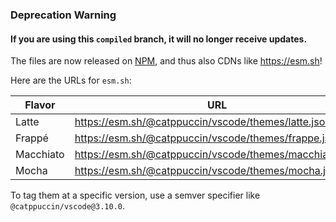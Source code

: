 ### Deprecation Warning

#### If you are using this `compiled` branch, it will no longer receive updates.

The files are now released on [NPM](https://www.npmjs.com/package/@catppuccin/vscode), and thus also CDNs like https://esm.sh!

Here are the URLs for `esm.sh`:

| Flavor    | URL                                                     |
| --------- | ------------------------------------------------------- |
| Latte     | https://esm.sh/@catppuccin/vscode/themes/latte.json     |
| Frappé    | https://esm.sh/@catppuccin/vscode/themes/frappe.json    |
| Macchiato | https://esm.sh/@catppuccin/vscode/themes/macchiato.json |
| Mocha     | https://esm.sh/@catppuccin/vscode/themes/mocha.json     |

To tag them at a specific version, use a semver specifier like `@catppuccin/vscode@3.10.0`.
